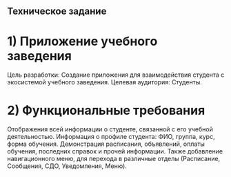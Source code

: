 ## Техническое задание
# 1) Приложение учебного заведения
Цель разработки: Создание приложения для взаимодействия студента с экосистемой учебного заведения.
Целевая аудитория: Студенты.

# 2) Функциональные требования
Отображения всей информации о студенте, связанной с его учебной деятельностью. Информация о профиле студента: ФИО, группа, курс, форма обучения. Демонстрация расписания, объявлений, оплаты обучения, последних справок и прочей информации.
Также добавление навигационного меню, для перехода в различные отделы (Расписание, Сообщения, СДО, Уведомления, Меню).
